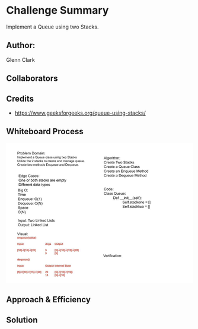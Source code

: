# Challenge Summary
Implement a Queue using two Stacks.

## Author:
Glenn Clark

## Collaborators

## Credits
- https://www.geeksforgeeks.org/queue-using-stacks/

## Whiteboard Process
![pseudo queue](../img/pseudo-queue.jpg)

## Approach & Efficiency
<!-- What approach did you take? Why? What is the Big O space/time for this approach? -->

## Solution
<!-- Show how to run your code, and examples of it in action -->
